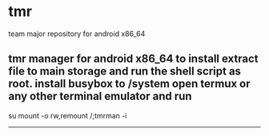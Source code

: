 # tmr
team major repository for android x86_64


tmr manager for android x86_64
to install extract file to main storage and run the shell script as root.
install busybox to /system
open termux or any other terminal emulator and run
--------------------------------------
su
mount -o rw,remount /;tmrman -i

--------------------------------------
